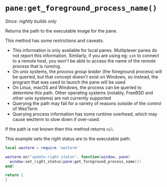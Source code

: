 # `pane:get_foreground_process_name()`

*Since: nightly builds only*

Returns the path to the executable image for the pane.

This method has some restrictions and caveats:

* This information is only available for local panes.  Multiplexer panes do not report this information.  Similarly, if you are using eg: `ssh` to connect to a remote host, you won't be able to access the name of the remote process that is running.
* On unix systems, the *process group leader* (the foreground process) will be queried, but that concept doesn't exist on Windows, so instead, the program that was used to launch the pane will be used
* On Linux, macOS and Windows, the process can be queried to determine this path. Other operating systems (notably, FreeBSD and other unix systems) are not currently supported
* Querying the path may fail for a variety of reasons outside of the control of WezTerm
* Querying process information has some runtime overhead, which may cause wezterm to slow down if over-used.

If the path is not known then this method returns `nil`.

This example sets the right status are to the executable path:

```lua
local wezterm = require 'wezterm'

wezterm.on("update-right-status", function(window, pane)
  window:set_right_status(pane:get_foreground_process_name())
end)

return {
}
```
